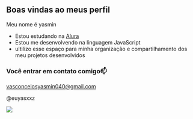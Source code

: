 ## Boas vindas ao meus perfil 

Meu nome é yasmin 

- Estou estudando na [Alura](https://www.alura.com.br)
- Estou me desenvolvendo na linguagem JavaScript
- ultilizo esse espaço para minha organização e compartilhamento dos meu projetos desenvolvidos

### Você entrar em contato comigo📫

vasconcelosyasmin040@gmail.com

@euyasxxz

![](https://media1.tenor.com/m/HpHfzJWSDVYAAAAC/inside-out-2-envy.gif)
